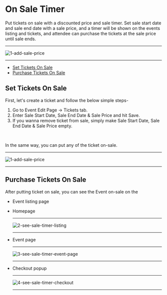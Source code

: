 # On Sale Timer

Put tickets on sale with a discounted price and sale timer. Set sale start date and sale end date with a sale price, and a timer will be shown on the events listing and tickets, and attendee can purchase the tickets at the sale price until sale ends.

---

![1-add-sale-price](http://eventmie-pro-docs.test/images/fullyloaded/1-add-sale-price.png "1-add-sale-price")

---

- [Set Tickets On Sale](#Set-Tickets-On-Sale)
- [Purchase Tickets On Sale](#Purchase-Tickets-On-Sale)


<a name="Set-Tickets-On-Sale"></a> 
## Set Tickets On Sale

First, let's create a ticket and follow the below simple steps- 

1. Go to Event Edit Page -> Tickets tab.
2. Enter Sale Start Date, Sale End Date & Sale Price and hit Save.
3. If you wanna remove ticket from sale, simply make Sale Start Date, Sale End Date & Sale Price empty.

<br>

In the same way, you can put any of the ticket on-sale.

---

![1-add-sale-price](http://eventmie-pro-docs.test/images/fullyloaded/1-add-sale-price.png "1-add-sale-price")

---



<a name="Purchase-Tickets-On-Sale"></a> 
## Purchase Tickets On Sale

After putting ticket on sale, you can see the Event on-sale on the 

- Event listing page 
- Homepage 

    ---

    ![2-see-sale-timer-listing](http://eventmie-pro-docs.test/images/fullyloaded/2-see-sale-timer-listing.png "2-see-sale-timer-listing")

    ---

- Event page 

    ---

    ![3-see-sale-timer-event-page](http://eventmie-pro-docs.test/images/fullyloaded/3-see-sale-timer-event-page.png "3-see-sale-timer-event-page")

    ---

- Checkout popup

    ---

    ![4-see-sale-timer-checkout](http://eventmie-pro-docs.test/images/fullyloaded/4-see-sale-timer-checkout.png "4-see-sale-timer-checkout")

    ---
